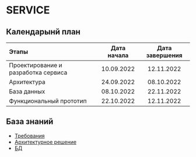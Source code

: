 # SERVICE

## Календарынй план

| Этапы                                       | Дата начала | Дата завершения |
|:--------------------------------------------|:-----------:|:---------------:|
| Проектирование и разработка сервиса         | 10.09.2022  |   12.11.2022    |
| Архитектура                                 | 24.09.2022  |   08.10.2022    |
| База данных                                 | 08.10.2022  |   22.11.2022    |
| Функциональный прототип                     | 22.10.2022  |   12.11.2022    |

## База знаний
- [Требования](https://docs.google.com/spreadsheets/d/1ar7k1M1Ny8dvJw3D6-R4sVilpewrDADMEtiyr-7OKU8/edit#gid=0)
- [Архитектурное решение](https://app.diagrams.net/#G1pnGNtSTGczDYFIzFhM41HImrxgo-Cnw7)
- [БД](https://dbdiagram.io/d/635407f44709410195bbe5a8)
